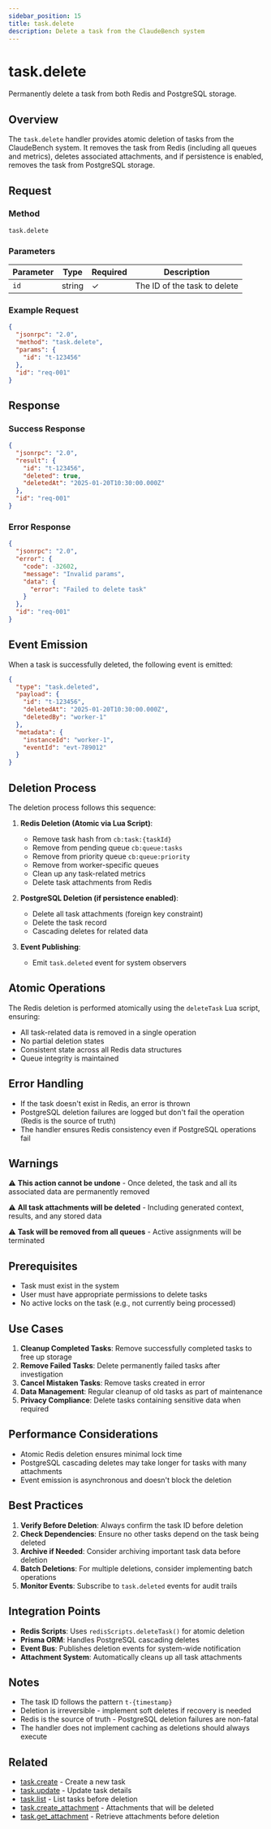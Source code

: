 ```yaml
---
sidebar_position: 15
title: task.delete
description: Delete a task from the ClaudeBench system
---
```


# task.delete

Permanently delete a task from both Redis and PostgreSQL storage.

## Overview

The `task.delete` handler provides atomic deletion of tasks from the ClaudeBench system. It removes the task from Redis (including all queues and metrics), deletes associated attachments, and if persistence is enabled, removes the task from PostgreSQL storage.

## Request

### Method
`task.delete`

### Parameters

| Parameter | Type | Required | Description |
|-----------|------|----------|-------------|
| `id` | string | ✓ | The ID of the task to delete |

### Example Request

```json
{
  "jsonrpc": "2.0",
  "method": "task.delete",
  "params": {
    "id": "t-123456"
  },
  "id": "req-001"
}
```

## Response

### Success Response

```json
{
  "jsonrpc": "2.0",
  "result": {
    "id": "t-123456",
    "deleted": true,
    "deletedAt": "2025-01-20T10:30:00.000Z"
  },
  "id": "req-001"
}
```

### Error Response

```json
{
  "jsonrpc": "2.0",
  "error": {
    "code": -32602,
    "message": "Invalid params",
    "data": {
      "error": "Failed to delete task"
    }
  },
  "id": "req-001"
}
```

## Event Emission

When a task is successfully deleted, the following event is emitted:

```json
{
  "type": "task.deleted",
  "payload": {
    "id": "t-123456",
    "deletedAt": "2025-01-20T10:30:00.000Z",
    "deletedBy": "worker-1"
  },
  "metadata": {
    "instanceId": "worker-1",
    "eventId": "evt-789012"
  }
}
```

## Deletion Process

The deletion process follows this sequence:

1. **Redis Deletion (Atomic via Lua Script)**:
   - Remove task hash from `cb:task:{taskId}`
   - Remove from pending queue `cb:queue:tasks`
   - Remove from priority queue `cb:queue:priority`
   - Remove from worker-specific queues
   - Clean up any task-related metrics
   - Delete task attachments from Redis

2. **PostgreSQL Deletion (if persistence enabled)**:
   - Delete all task attachments (foreign key constraint)
   - Delete the task record
   - Cascading deletes for related data

3. **Event Publishing**:
   - Emit `task.deleted` event for system observers

## Atomic Operations

The Redis deletion is performed atomically using the `deleteTask` Lua script, ensuring:
- All task-related data is removed in a single operation
- No partial deletion states
- Consistent state across all Redis data structures
- Queue integrity is maintained

## Error Handling

- If the task doesn't exist in Redis, an error is thrown
- PostgreSQL deletion failures are logged but don't fail the operation (Redis is the source of truth)
- The handler ensures Redis consistency even if PostgreSQL operations fail

## Warnings

⚠️ **This action cannot be undone** - Once deleted, the task and all its associated data are permanently removed

⚠️ **All task attachments will be deleted** - Including generated context, results, and any stored data

⚠️ **Task will be removed from all queues** - Active assignments will be terminated

## Prerequisites

- Task must exist in the system
- User must have appropriate permissions to delete tasks
- No active locks on the task (e.g., not currently being processed)

## Use Cases

1. **Cleanup Completed Tasks**: Remove successfully completed tasks to free up storage
2. **Remove Failed Tasks**: Delete permanently failed tasks after investigation
3. **Cancel Mistaken Tasks**: Remove tasks created in error
4. **Data Management**: Regular cleanup of old tasks as part of maintenance
5. **Privacy Compliance**: Delete tasks containing sensitive data when required

## Performance Considerations

- Atomic Redis deletion ensures minimal lock time
- PostgreSQL cascading deletes may take longer for tasks with many attachments
- Event emission is asynchronous and doesn't block the deletion

## Best Practices

1. **Verify Before Deletion**: Always confirm the task ID before deletion
2. **Check Dependencies**: Ensure no other tasks depend on the task being deleted
3. **Archive if Needed**: Consider archiving important task data before deletion
4. **Batch Deletions**: For multiple deletions, consider implementing batch operations
5. **Monitor Events**: Subscribe to `task.deleted` events for audit trails

## Integration Points

- **Redis Scripts**: Uses `redisScripts.deleteTask()` for atomic deletion
- **Prisma ORM**: Handles PostgreSQL cascading deletes
- **Event Bus**: Publishes deletion events for system-wide notification
- **Attachment System**: Automatically cleans up all task attachments

## Notes

- The task ID follows the pattern `t-{timestamp}`
- Deletion is irreversible - implement soft deletes if recovery is needed
- Redis is the source of truth - PostgreSQL deletion failures are non-fatal
- The handler does not implement caching as deletions should always execute

## Related

- [task.create](./create) - Create a new task
- [task.update](./update) - Update task details
- [task.list](./list) - List tasks before deletion
- [task.create_attachment](./create_attachment) - Attachments that will be deleted
- [task.get_attachment](./get_attachment) - Retrieve attachments before deletion